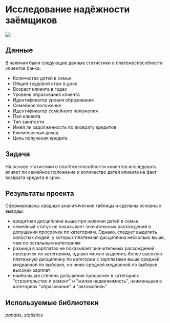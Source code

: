 # Исследование надёжности заёмщиков

![](https://img.shields.io/badge/status-completed-green])

## Данные

В наличии были следующие данные статистики о платежеспособности клиентов банка:
- Количество детей в семье
- Общий трудовой стаж в днях
- Возраст клиента в годах
- Уровень образования клиента
- Идентификатор уровня образования
- Семейное положение
- Идентификатор семейного положения
- Пол клиента
- Тип занятости
- Имел ли задолженность по возврату кредитов
- Ежемесячный доход
- Цель получения кредита

## Задача

На основе статистики о платёжеспособности клиентов исследовать влияет ли семейное положение и количество детей клиента на факт возврата кредита в срок.  

## Результаты проекта

Сформированы сводные аналитические таблицы и сделаны основные выводы:
- кредитная дисциплина выше при наличии детей в семье
- семейный статус не показывает значительных расхождений в допущении просрочек по категориям. Однако, следует выделить холостых людей, у которых платежная дисциплина несколько выше, чем по остальным категориям
- разница в зарплатах не показывает значительных расхождений просрочек по категориям, однако можно выделить более высокую платежную дисциплину по категории с зарплатами выше средней медианной по выборке, но ниже средней медианной по выборке высоких зарплат
- наибольшая степень допущения просрочек в категориях "строительство и ремонт" и "жилая недвижимость", наименьшая в категориях "образование" и "автомобиль"

## Используемые библиотеки
*pandas*, *statistics*
